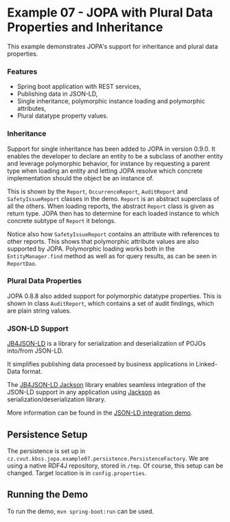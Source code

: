 # Example 07 - JOPA with Plural Data Properties and Inheritance

This example demonstrates JOPA's support for inheritance and plural data properties.

### Features

* Spring boot application with REST services,
* Publishing data in JSON-LD,
* Single inheritance, polymorphic instance loading and polymorphic attributes,
* Plural datatype property values.

### Inheritance

Support for single inheritance has been added to JOPA in version 0.9.0. It enables the developer to declare an entity to be a subclass
of another entity and leverage polymorphic behavior, for instance by requesting a parent type when loading an entity and letting JOPA
resolve which concrete implementation should the object be an instance of.

This is shown by the `Report`, `OccurrenceReport`, `AuditReport` and `SafetyIssueReport` classes in the demo. `Report` is an abstract
superclass of all the others. When loading reports, the abstract `Report` class is given as return type. JOPA then has to determine
for each loaded instance to which concrete subtype of `Report` it belongs.

Notice also how `SafetyIssueReport` contains an attribute with references to other reports. This shows that polymorphic attribute values
are also supported by JOPA. Polymorphic loading works both in the `EntityManager.find` method as well as for query results, as can
be seen in `ReportDao`.

[comment]: # (TODO Add link to papers describing inheritance)

### Plural Data Properties

JOPA 0.8.8 also added support for polymorphic datatype properties. This is shown in class `AuditReport`, which contains a set of audit findings,
which are plain string values.

### JSON-LD Support

[JB4JSON-LD](https://github.com/kbss-cvut/jb4jsonld) is a library for serialization and deserialization of POJOs into/from JSON-LD.

It simplifies publishing data processed by business applications in Linked-Data format.

The [JB4JSON-LD Jackson](https://github.com/kbss-cvut/jb4jsonld-jackson) library enables seamless integration of 
the JSON-LD support in any application using [Jackson](https://github.com/FasterXML/jackson) as serialization/deserialization library.

More information can be found in the [JSON-LD integration demo](https://github.com/kbss-cvut/jopa-examples/tree/master/jsonld).

## Persistence Setup

The persistence is set up in `cz.cvut.kbss.jopa.example07.persistence.PersistenceFactory`. We are using a native RDF4J repository, stored in `/tmp`.
Of course, this setup can be changed. Target location is in `config.properties`.

## Running the Demo

To run the demo, `mvn spring-boot:run` can be used.
